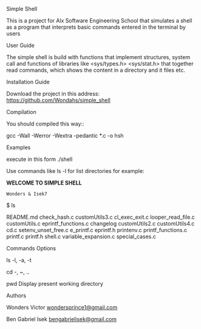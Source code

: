 Simple Shell

This is a project for Alx Software Engineering School that simulates a shell as a program that interprets basic commands entered in the terminal by users

User Guide

The simple shell is build with functions that implement structures, system call and functions of libraries like <sys/types.h> <sys/stat.h> that together read commands, which shows the content in a directory and it files etc.

Installation Guide

Download the project in this address: https://github.com/Wondahs/simple_shell

Compilation

You should compiled this way::

gcc -Wall -Werror -Wextra -pedantic *.c -o hsh

Examples

execute in this form ./shell

Use commands like ls -l for list directories for example:

**WELCOME TO SIMPLE SHELL**

	Wonders & Isek7
$ ls

README.md check_hash.c customUtils3.c cl_exec_exit.c looper_read_file.c customUtils.c eprintf_functions.c changelog customUtils2.c customUtils4.c cd.c setenv_unset_free.c e_printf.c eprintf.h printenv.c printf_functions.c printf.c printf.h shell.c variable_expansion.c special_cases.c

Commands     Options

ls	     -l, -a, -t

cd	     -, ~, ..

pwd	     Display present working directory

Authors

Wonders Victor <wondersprince1@gmail.com>

Ben Gabriel Isek <bengabrielisek@gmail.com>
